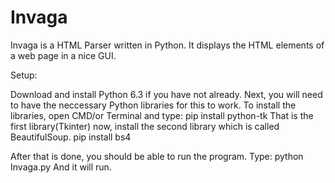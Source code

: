 # Invaga
Invaga is a HTML Parser written in Python. It displays the HTML elements of a web page in a nice GUI.

Setup:

Download and install Python 6.3 if you have not already.
Next, you will need to have the neccessary Python libraries for this to work.
To install the libraries, open CMD/or Terminal and type: pip install python-tk
That is the first library(Tkinter) now, install the second library which is called BeautifulSoup.
pip install bs4

After that is done, you should be able to run the program.
Type: python Invaga.py
And it will run.


